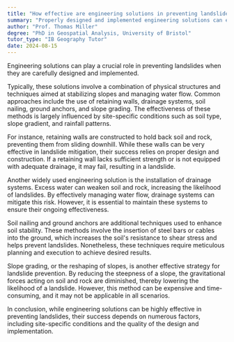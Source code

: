 ```yaml
---
title: "How effective are engineering solutions in preventing landslides?"
summary: "Properly designed and implemented engineering solutions can effectively prevent landslides, highlighting the importance of strategic planning in mitigating this natural hazard."
author: "Prof. Thomas Miller"
degree: "PhD in Geospatial Analysis, University of Bristol"
tutor_type: "IB Geography Tutor"
date: 2024-08-15
---
```


Engineering solutions can play a crucial role in preventing landslides when they are carefully designed and implemented.

Typically, these solutions involve a combination of physical structures and techniques aimed at stabilizing slopes and managing water flow. Common approaches include the use of retaining walls, drainage systems, soil nailing, ground anchors, and slope grading. The effectiveness of these methods is largely influenced by site-specific conditions such as soil type, slope gradient, and rainfall patterns.

For instance, retaining walls are constructed to hold back soil and rock, preventing them from sliding downhill. While these walls can be very effective in landslide mitigation, their success relies on proper design and construction. If a retaining wall lacks sufficient strength or is not equipped with adequate drainage, it may fail, resulting in a landslide.

Another widely used engineering solution is the installation of drainage systems. Excess water can weaken soil and rock, increasing the likelihood of landslides. By effectively managing water flow, drainage systems can mitigate this risk. However, it is essential to maintain these systems to ensure their ongoing effectiveness.

Soil nailing and ground anchors are additional techniques used to enhance soil stability. These methods involve the insertion of steel bars or cables into the ground, which increases the soil's resistance to shear stress and helps prevent landslides. Nonetheless, these techniques require meticulous planning and execution to achieve desired results.

Slope grading, or the reshaping of slopes, is another effective strategy for landslide prevention. By reducing the steepness of a slope, the gravitational forces acting on soil and rock are diminished, thereby lowering the likelihood of a landslide. However, this method can be expensive and time-consuming, and it may not be applicable in all scenarios.

In conclusion, while engineering solutions can be highly effective in preventing landslides, their success depends on numerous factors, including site-specific conditions and the quality of the design and implementation.
    